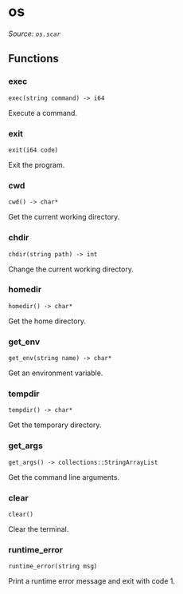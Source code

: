 # os

*Source: `os.scar`*

## Functions

### exec

`exec(string command) -> i64`

Execute a command.

### exit

`exit(i64 code)`

Exit the program.

### cwd

`cwd() -> char*`

Get the current working directory.

### chdir

`chdir(string path) -> int`

Change the current working directory.

### homedir

`homedir() -> char*`

Get the home directory.

### get_env

`get_env(string name) -> char*`

Get an environment variable.

### tempdir

`tempdir() -> char*`

Get the temporary directory.

### get_args

`get_args() -> collections::StringArrayList`

Get the command line arguments.

### clear

`clear()`

Clear the terminal.

### runtime_error

`runtime_error(string msg)`

Print a runtime error message and exit with code 1.

